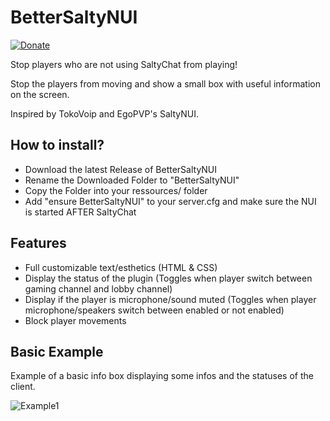 # BetterSaltyNUI
[![Donate](https://img.shields.io/badge/Donate-PayPal-green.svg)]([https://paypal.me/pinguio](https://paypal.me/martinrossetto))

Stop players who are not using SaltyChat from playing!

Stop the players from moving and show a small box with useful information on the screen.

Inspired by TokoVoip and EgoPVP's SaltyNUI.

## How to install?
- Download the latest Release of BetterSaltyNUI
- Rename the Downloaded Folder to "BetterSaltyNUI"
- Copy the Folder into your ressources/ folder
- Add "ensure BetterSaltyNUI" to your server.cfg and make sure the NUI is started AFTER SaltyChat

## Features
- Full customizable text/esthetics (HTML & CSS)
- Display the status of the plugin (Toggles when player switch between gaming channel and lobby channel)
- Display if the player is microphone/sound muted (Toggles when player microphone/speakers switch between enabled or not enabled)
- Block player movements

## Basic Example
Example of a basic info box displaying some infos and the statuses of the client.

![Example1](https://i.imgur.com/DaGNo3b.png)
